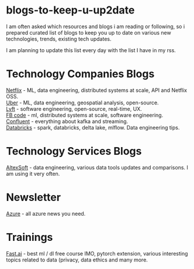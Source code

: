 # blogs-to-keep-u-up2date
I am often asked which resources and blogs i am reading or following, so i prepared curated list of blogs to keep you up to date on various new technologies, trends, existing tech updates.

I am planning to update this list every day with the list I have in my rss.

# Technology Companies Blogs 

[Netflix](https://netflixtechblog.com/) - ML, data engineering, distributed systems at scale, API and Netflix OSS. \
[Uber](https://eng.uber.com/) - ML, data engineering, geospatial analysis, open-source. \
[Lyft](https://eng.lyft.com/) - software engineering, open-source, real-time, UX. \
[FB code](https://engineering.fb.com/) - ml, distributed systems at scale, software engineering. \
[Confluent](https://www.confluent.io/blog/) - everything about kafka and streaming. \
[Databricks](https://databricks.com/blog) - spark, databricks, delta lake, mlflow. Data engineering tips. 

# Technology Services Blogs 

[AltexSoft](https://www.altexsoft.com/blog/) - data engineering, various data tools updates and comparisons. I am using it very often. 


# Newsletter 

[Azure](https://azureweekly.info/) - all azure news you need. 

# Trainings 

[Fast.ai](https://www.fast.ai/) - best ml / dl free course IMO, pytorch extension, various interesting topics related to data (privacy, data ethics and many more. 

